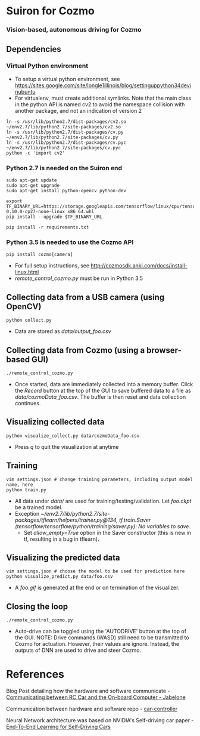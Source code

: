 # Suiron for Cozmo
### Vision-based, autonomous driving for Cozmo

<!--
### Prediction visualization (green = actual, blue = prediction)
![](https://thumbs.gfycat.com/DarlingForkedAcaciarat-size_restricted.gif)

### Click the video below to see it in action!
[![IMAGE ALT TEXT](http://img.youtube.com/vi/tFwCyHdAWf0/0.jpg)](https://youtu.be/tFwCyHdAWf0 "Machine Learning Car")
-->

## Dependencies

### Virtual Python environment
* To setup a virtual python environment, see https://sites.google.com/site/longle1illinois/blog/settinguppython34devinubuntu
* For virtualenv, must create additional symlinks. Note that the main class in the python API is named cv2 to avoid the namespace collision with another package, and not an indication of version 2
```
ln -s /usr/lib/python2.7/dist-packages/cv2.so ~/env2.7/lib/python2.7/site-packages/cv2.so
ln -s /usr/lib/python2.7/dist-packages/cv.py ~/env2.7/lib/python2.7/site-packages/cv.py
ln -s /usr/lib/python2.7/dist-packages/cv.pyc ~/env2.7/lib/python2.7/site-packages/cv.pyc
python -c 'import cv2'
```

### __Python 2.7__ is needed on the Suiron end
```
sudo apt-get update
sudo apt-get upgrade
sudo apt-get install python-opencv python-dev

export TF_BINARY_URL=https://storage.googleapis.com/tensorflow/linux/cpu/tensorflow-0.10.0-cp27-none-linux_x86_64.whl
pip install --upgrade $TF_BINARY_URL

pip install -r requirements.txt
```

### __Python 3.5__ is needed to use the Cozmo API
```
pip install cozmo[camera]
```
* For full setup instructions, see http://cozmosdk.anki.com/docs/install-linux.html
* *remote_control_cozmo.py* must be run in Python 3.5


## Collecting data from a USB camera (using OpenCV)
```
python collect.py
```
* Data are stored as *data/output_foo.csv*

## Collecting data from Cozmo (using a browser-based GUI)
```
./remote_control_cozmo.py
```
* Once started, data are immediately collected into a memory buffer. Click the *Record* button at the top of the GUI to save buffered data to a file as *data/cozmoData_foo.csv*. The buffer is then reset and data collection continues.


## Visualizing collected data
```
python visualize_collect.py data/cozmoData_foo.csv
```
* Press *q* to quit the visualization at anytime

## Training
```
vim settings.json # change training parameters, including output model name, here
python train.py
```
* All data under *data/* are used for training/testing/validation. Let *foo.ckpt* be a trained model.
* Exception *~/env2.7/lib/python2.7/site-packages/tflearn/helpers/trainer.py@134, tf.train.Saver (tensorflow/tensorflow/python/training/saver.py): No variables to save*. 
  * Set *allow_empty=True* option in the Saver constructor (this is new in tf, resulting in a bug in tflearn).

## Visualizing the predicted data
```
vim settings.json # choose the model to be used for prediction here
python visualize_predict.py data/foo.csv
```
* A *foo.gif* is generated at the end or on termination of the visualizer.

## Closing the loop
```
./remote_control_cozmo.py
```
* Auto-drive can be toggled using the 'AUTODRIVE' button at the top of the GUI. NOTE: Drive commands (WASD) still need to be transmitted to Cozmo for actuation. However, their values are ignore. Instead, the outputs of DNN are used to drive and steer Cozmo.

# References

Blog Post detailing how the hardware and software communicate - [Communicating between RC Car and the On-board Computer - Jabelone](http://jabelone.com.au/blog/make-autonomous-car-code-included/)

Communication between hardware and software repo - [car-controller](https://github.com/jabelone/car-controller)

Neural Network architecture was based on NVIDIA's Self-driving car paper - [End-To-End Learning for Self-Driving Cars](https://arxiv.org/pdf/1604.07316v1.pdf)
